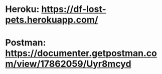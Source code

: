 # Heroku: https://df-lost-pets.herokuapp.com/

# Postman: https://documenter.getpostman.com/view/17862059/Uyr8mcyd
